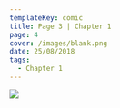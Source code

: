 ```yaml
---
templateKey: comic
title: Page 3 | Chapter 1
page: 4
cover: /images/blank.png
date: 25/08/2018
tags:
  - Chapter 1
---
```

![](/images/0004.png)
